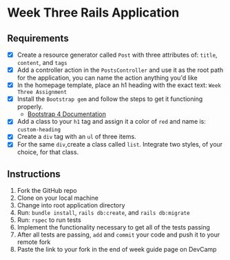 # Week Three Rails Application

## Requirements

* [x] Create a resource generator called `Post` with three attributes of: `title`, `content`, and `tags`
* [x] Add a controller action in the `PostsController` and use it as the root path for the application, you can name the action anything you'd like
* [x] In the homepage template, place an h1 heading with the exact text: `Week Three Assignment`
* [x] Install the `Bootstrap gem` and follow the steps to get it functioning properly.
  - [Bootstrap 4 Documentation](https://v4-alpha.getbootstrap.com/)
* [x] Add a class to your `h1` tag and assign it a color of `red` and name is: `custom-heading`
* [x] Create a `div` tag with an `ul` of three items.
* [x] For the same `div`,create a class called `list`. Integrate two styles, of your choice, for that class. 

## Instructions

1. Fork the GitHub repo
2. Clone on your local machine
3. Change into root application directory
4. Run: `bundle install`, `rails db:create`, and `rails db:migrate`
5. Run: `rspec` to run tests
6. Implement the functionality necessary to get all of the tests passing
7. After all tests are passing, `add` and `commit` your code and push it to your remote fork
8. Paste the link to your fork in the end of week guide page on DevCamp
